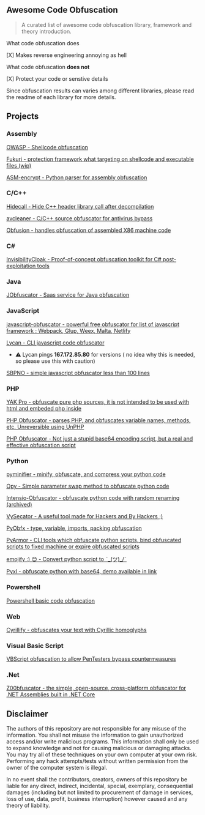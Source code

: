 ## Awesome Code Obfuscation

> A curated list of awesome code obfuscation library, framework and theory introduction.


What code obfuscation does

[X] Makes reverse engineering annoying as hell

What code obfuscation **does not**

[X] Protect your code or senstive details

Since obfuscation results can varies among different libraries, please read the readme of each library for more details.

## Projects

### Assembly

[OWASP - Shellcode obfuscation](https://github.com/OWASP/ZSC)

[Fukuri - protection framework what targeting on shellcode and executable files (wip)](https://github.com/jnastarot/furikuri)

[ASM-encrypt - Python parser for assembly obfuscation](https://github.com/mcdulltii/ASM-encrypt)

### C/C++

[Hidecall - Hide C++ header library call after decompilation](https://github.com/TomashuTTTT7/Hidecall)

[avcleaner - C/C++ source obfuscator for antivirus bypass](https://github.com/scrt/avcleaner)

[Obfusion - handles obfuscation of assembled X86 machine code](https://github.com/kgretzky/obfusion)

### C#

[InvisibilityCloak - Proof-of-concept obfuscation toolkit for C# post-exploitation tools](https://github.com/h4wkst3r/InvisibilityCloak)

### Java

[JObfuscator - Saas service for Java obfuscation](https://www.pelock.com/products/jobfuscator)


### JavaScript

[javascript-obfuscator - powerful free obfuscator for list of javascript framework : Webpack, Glup, Weex, Malta, Netlify](https://github.com/javascript-obfuscator/javascript-obfuscator)


[Lycan - CLI javascript code obfuscator](https://github.com/OTAKKATO/lycan)

*  ⚠️ Lycan pings **167.172.85.80** for versions ( no idea why this is needed, so please use this with caution)

[SBPNO - simple javascript obfuscator less than 100 lines](https://github.com/I2rys/SBPNO)


### PHP

[YAK Pro - obfuscate pure php sources, it is not intended to be used with html and embeded php inside](https://github.com/pk-fr/yakpro-po)

[PHP Obfuscator -  parses PHP, and obfuscates variable names, methods, etc. Unreversible using UnPHP ](https://github.com/naneau/php-obfuscator)

[PHP Obfuscator - Not just a stupid base64 encoding script, but a real and effective obfuscation script](https://github.com/pH-7/Obfuscator-Class)


### Python

[pyminifier - minify, obfuscate, and compress your python code](https://github.com/liftoff/pyminifier)


[Opy - Simple parameter swap method to obfuscate python code](https://github.com/QQuick/Opy)


[Intensio-Obfuscator - obfuscate python code with random renaming (archived)](https://github.com/Hnfull/Intensio-Obfuscator)

[VySecator - A useful tool made for Hackers and By Hackers ;)](https://github.com/Vedant-Bhalgama/VySecator)

[PyObfx - type, variable, imports, packing obfuscation](https://github.com/PyObfx/PyObfx)

[PyArmor - CLI tools which obfuscate python scripts, bind obfuscated scripts to fixed machine or expire obfuscated scripts](https://github.com/dashingsoft/pyarmor)

[emojify :) 😊 - Convert python script to ¯\_(ツ)_/¯ ](https://github.com/chris-rands/emojify)

[Pyxl - obfuscate python with base64, demo available in link](https://github.com/PixelDavon/pyxl-obfuscator)

### Powershell

[Powershell basic code obfuscation](https://github.com/secureyourself7/PowerShell_Code_Basic_Obfuscation)

### Web

[Cyrillify - obfuscates your text with Cyrillic homoglyphs](https://github.com/dvho/cyrillify)


### Visual Basic Script

[VBScript obfuscation to allow PenTesters bypass countermeasures](https://github.com/kkar/VBS-Obfuscator-in-Python)


### .Net

[Z00bfuscator - the simple, open-source, cross-platform obfuscator for .NET Assemblies built in .NET Core](https://github.com/Dentrax/Z00bfuscator)

## Disclaimer

The authors of this repository are not responsible for any misuse of the information. You shall not misuse the information to gain unauthorized access and/or write malicious programs. This information shall only be used to expand knowledge and not for causing malicious or damaging attacks. You may try all of these techniques on your own computer at your own risk. Performing any hack attempts/tests without written permission from the owner of the computer system is illegal.

In no event shall the contributors, creators, owners of this repository be liable for any direct, indirect, incidental, special, exemplary, consequential damages (including but not limited to procurement of damage in services, loss of use, data, profit, business interruption) however caused and any theory of liability. 

